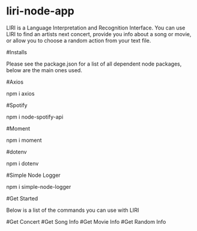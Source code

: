 # liri-node-app

LIRI is a Language Interpretation and Recognition Interface. You can use LIRI to find an artists next concert, provide you info about a song or movie, or allow you to choose a random action from your text file.

#Installs

Please see the package.json for a list of all dependent node packages, below are the main ones used.

#Axios

npm i axios

#Spotify

npm i node-spotify-api

#Moment

npm i moment

#dotenv

npm i dotenv

#Simple Node Logger

npm i simple-node-logger

#Get Started

Below is a list of the commands you can use with LIRI

#Get Concert
#Get Song Info
#Get Movie Info
#Get Random Info